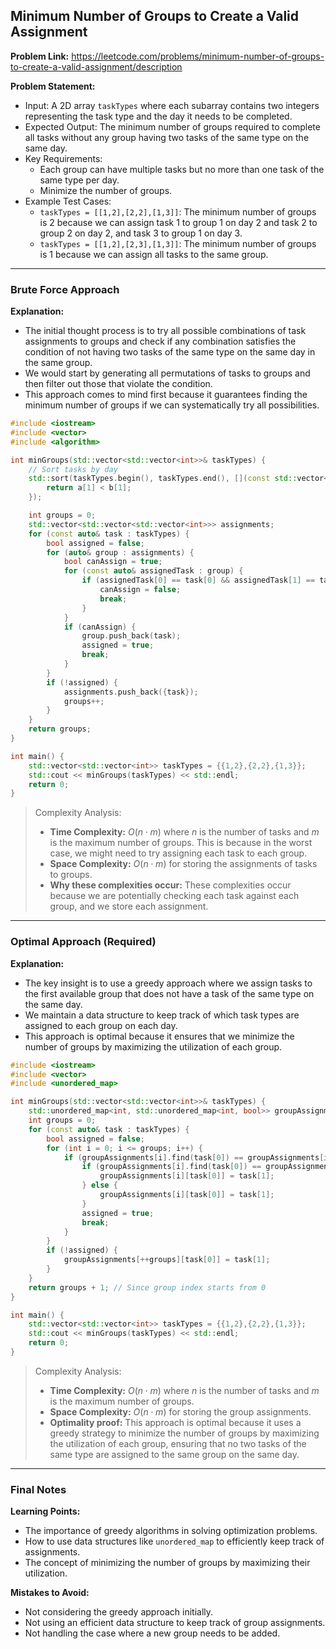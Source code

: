 ## Minimum Number of Groups to Create a Valid Assignment
**Problem Link:** https://leetcode.com/problems/minimum-number-of-groups-to-create-a-valid-assignment/description

**Problem Statement:**
- Input: A 2D array `taskTypes` where each subarray contains two integers representing the task type and the day it needs to be completed.
- Expected Output: The minimum number of groups required to complete all tasks without any group having two tasks of the same type on the same day.
- Key Requirements:
  - Each group can have multiple tasks but no more than one task of the same type per day.
  - Minimize the number of groups.
- Example Test Cases:
  - `taskTypes = [[1,2],[2,2],[1,3]]`: The minimum number of groups is 2 because we can assign task 1 to group 1 on day 2 and task 2 to group 2 on day 2, and task 3 to group 1 on day 3.
  - `taskTypes = [[1,2],[2,3],[1,3]]`: The minimum number of groups is 1 because we can assign all tasks to the same group.

---

### Brute Force Approach

**Explanation:**
- The initial thought process is to try all possible combinations of task assignments to groups and check if any combination satisfies the condition of not having two tasks of the same type on the same day in the same group.
- We would start by generating all permutations of tasks to groups and then filter out those that violate the condition.
- This approach comes to mind first because it guarantees finding the minimum number of groups if we can systematically try all possibilities.

```cpp
#include <iostream>
#include <vector>
#include <algorithm>

int minGroups(std::vector<std::vector<int>>& taskTypes) {
    // Sort tasks by day
    std::sort(taskTypes.begin(), taskTypes.end(), [](const std::vector<int>& a, const std::vector<int>& b) {
        return a[1] < b[1];
    });

    int groups = 0;
    std::vector<std::vector<std::vector<int>>> assignments;
    for (const auto& task : taskTypes) {
        bool assigned = false;
        for (auto& group : assignments) {
            bool canAssign = true;
            for (const auto& assignedTask : group) {
                if (assignedTask[0] == task[0] && assignedTask[1] == task[1]) {
                    canAssign = false;
                    break;
                }
            }
            if (canAssign) {
                group.push_back(task);
                assigned = true;
                break;
            }
        }
        if (!assigned) {
            assignments.push_back({task});
            groups++;
        }
    }
    return groups;
}

int main() {
    std::vector<std::vector<int>> taskTypes = {{1,2},{2,2},{1,3}};
    std::cout << minGroups(taskTypes) << std::endl;
    return 0;
}
```

> Complexity Analysis:
> - **Time Complexity:** $O(n \cdot m)$ where $n$ is the number of tasks and $m$ is the maximum number of groups. This is because in the worst case, we might need to try assigning each task to each group.
> - **Space Complexity:** $O(n \cdot m)$ for storing the assignments of tasks to groups.
> - **Why these complexities occur:** These complexities occur because we are potentially checking each task against each group, and we store each assignment.

---

### Optimal Approach (Required)

**Explanation:**
- The key insight is to use a greedy approach where we assign tasks to the first available group that does not have a task of the same type on the same day.
- We maintain a data structure to keep track of which task types are assigned to each group on each day.
- This approach is optimal because it ensures that we minimize the number of groups by maximizing the utilization of each group.

```cpp
#include <iostream>
#include <vector>
#include <unordered_map>

int minGroups(std::vector<std::vector<int>>& taskTypes) {
    std::unordered_map<int, std::unordered_map<int, bool>> groupAssignments;
    int groups = 0;
    for (const auto& task : taskTypes) {
        bool assigned = false;
        for (int i = 0; i <= groups; i++) {
            if (groupAssignments[i].find(task[0]) == groupAssignments[i].end() || groupAssignments[i][task[0]] != task[1]) {
                if (groupAssignments[i].find(task[0]) == groupAssignments[i].end()) {
                    groupAssignments[i][task[0]] = task[1];
                } else {
                    groupAssignments[i][task[0]] = task[1];
                }
                assigned = true;
                break;
            }
        }
        if (!assigned) {
            groupAssignments[++groups][task[0]] = task[1];
        }
    }
    return groups + 1; // Since group index starts from 0
}

int main() {
    std::vector<std::vector<int>> taskTypes = {{1,2},{2,2},{1,3}};
    std::cout << minGroups(taskTypes) << std::endl;
    return 0;
}
```

> Complexity Analysis:
> - **Time Complexity:** $O(n \cdot m)$ where $n$ is the number of tasks and $m$ is the maximum number of groups.
> - **Space Complexity:** $O(n \cdot m)$ for storing the group assignments.
> - **Optimality proof:** This approach is optimal because it uses a greedy strategy to minimize the number of groups by maximizing the utilization of each group, ensuring that no two tasks of the same type are assigned to the same group on the same day.

---

### Final Notes

**Learning Points:**
- The importance of greedy algorithms in solving optimization problems.
- How to use data structures like `unordered_map` to efficiently keep track of assignments.
- The concept of minimizing the number of groups by maximizing their utilization.

**Mistakes to Avoid:**
- Not considering the greedy approach initially.
- Not using an efficient data structure to keep track of group assignments.
- Not handling the case where a new group needs to be added.